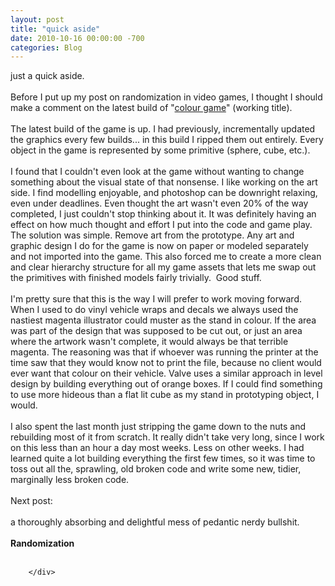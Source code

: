 ```yaml
---
layout: post
title: "quick aside"
date: 2010-10-16 00:00:00 -700
categories: Blog
---
```


<div class="blog-content">
				<div class="paragraph" style='text-align:left;'>just a quick aside.<br><br>Before I put up my post on randomization in video games, I thought I should make a comment on the latest build of "<a href="../stuff/colorGame/WebPlayer.html" style="">colour game</a>" (working title).<br><br>The latest build of the game is up. I had previously,&nbsp;incrementally&nbsp;updated the graphics every few builds... in this build I ripped them out entirely. Every object in the game is represented by some primitive (sphere, cube, etc.).<br><br>I found that I couldn't even look at the game without wanting to change something about the visual state of that nonsense. I like working on the art side. I find modelling enjoyable, and photoshop can be downright relaxing, even under deadlines. Even thought the art wasn't even 20% of the way completed, I just couldn't stop thinking about it. It was definitely having an effect on how much thought and effort I put into the code and game play. The solution was simple. Remove art from the prototype. Any art and graphic design I do for the game is now on paper or modeled&nbsp;separately and not imported into the game. This also forced me to create a more clean and clear hierarchy structure for all my game assets that lets me swap out the primitives with finished models fairly trivially.&nbsp;&nbsp;Good stuff.<br><br>I'm pretty sure that this is the way I will&nbsp;prefer&nbsp;to work moving&nbsp;forward. When I used to do vinyl vehicle wraps and decals we always used the nastiest magenta illustrator could muster as the stand in colour. If the area was part of the design that was supposed to be cut out, or just an area where the artwork wasn't complete, it would always be that terrible magenta. The reasoning was that if whoever was running the printer at the time saw that they would know not to print the file, because no client would ever want that colour on their vehicle. Valve uses a similar approach in level design by building everything out of orange boxes. If I could find something to use more&nbsp;hideous than a flat lit cube as my stand in prototyping object, I would.&nbsp;<br><br>I also spent the last month just stripping the game down to the nuts and rebuilding most of it from scratch. It really didn't take very long, since I work on this less than an hour a day most weeks. Less on other weeks. I had learned quite a lot building everything the first few times, so it was time to toss out all the, sprawling, old broken code and write some new, tidier, marginally less broken code.<br><br>Next post:<br><br>a&nbsp;thoroughly&nbsp;absorbing and delightful mess of pedantic nerdy bullshit.<br><br><strong style="">Randomization</strong><br><br></div>

		</div>
        
